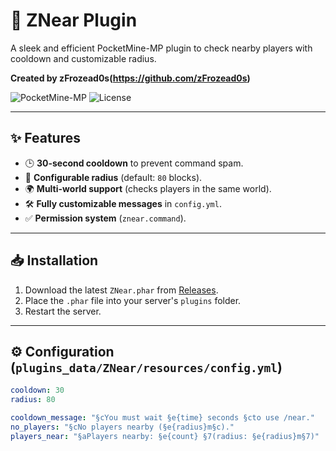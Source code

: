 # 🌟 ZNear Plugin

A sleek and efficient PocketMine-MP plugin to check nearby players with cooldown and customizable radius.  

**Created by zFrozead0s(https://github.com/zFrozead0s)**  

![PocketMine-MP](https://img.shields.io/badge/PocketMine%20MP-5.x-blue?style=flat-square)
![License](https://img.shields.io/badge/License-MIT-green?style=flat-square)

---

## ✨ Features
- 🕒 **30-second cooldown** to prevent command spam.
- 📏 **Configurable radius** (default: `80` blocks).
- 🌍 **Multi-world support** (checks players in the same world).
- 🛠️ **Fully customizable messages** in `config.yml`.
- ✅ **Permission system** (`znear.command`).

---

## 📥 Installation
1. Download the latest `ZNear.phar` from [Releases](https://github.com/zFrozead0s/ZNear/releases).
2. Place the `.phar` file into your server's `plugins` folder.
3. Restart the server.

---

## ⚙️ Configuration (`plugins_data/ZNear/resources/config.yml`)
```yaml
cooldown: 30
radius: 80

cooldown_message: "§cYou must wait §e{time} seconds §cto use /near."
no_players: "§cNo players nearby (§e{radius}m§c)."
players_near: "§aPlayers nearby: §e{count} §7(radius: §e{radius}m§7)"
